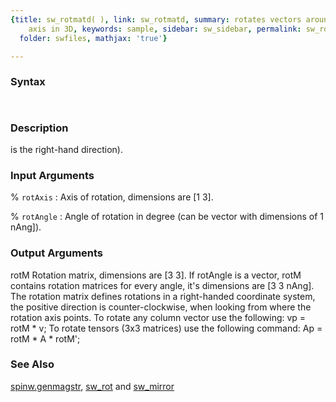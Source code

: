 ```yaml
---
{title: sw_rotmatd( ), link: sw_rotmatd, summary: rotates vectors around arbitrary
    axis in 3D, keywords: sample, sidebar: sw_sidebar, permalink: sw_rotmatd.html,
  folder: swfiles, mathjax: 'true'}

---
```


### Syntax

` `

### Description

is the right-hand direction).
 

### Input Arguments

% `rotAxis`
: Axis of rotation, dimensions are [1 3].

% `rotAngle`
: Angle of rotation in degree (can be vector with dimensions of
 1 nAng]).

### Output Arguments

rotM      Rotation matrix, dimensions are [3 3]. If rotAngle is a vector,
        rotM contains rotation matrices for every angle, it's
        dimensions are [3 3 nAng].
The rotation matrix defines rotations in a right-handed coordinate
system, the positive direction is counter-clockwise, when looking from
where the rotation axis points. To rotate any column vector use the
following:
vp = rotM * v;
To rotate tensors (3x3 matrices) use the following command:
Ap = rotM * A * rotM';

### See Also

[spinw.genmagstr](spinw_genmagstr.html), [sw_rot](sw_rot.html) and [sw_mirror](sw_mirror.html)

